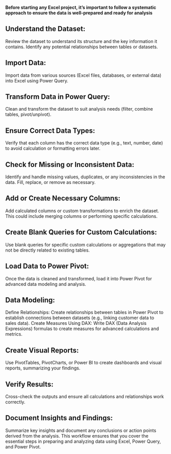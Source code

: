 
**Before starting any Excel project, it’s important to follow a systematic approach to ensure the data is well-prepared and ready for analysis**


## Understand the Dataset:

Review the dataset to understand its structure and the key information it contains.
Identify any potential relationships between tables or datasets.

## Import Data:

Import data from various sources (Excel files, databases, or external data) into Excel using Power Query.
 
## Transform Data in Power Query:

Clean and transform the dataset to suit analysis needs (filter, combine tables, pivot/unpivot).

## Ensure Correct Data Types:

Verify that each column has the correct data type (e.g., text, number, date) to avoid calculation or formatting errors later.

## Check for Missing or Inconsistent Data:

Identify and handle missing values, duplicates, or any inconsistencies in the data. Fill, replace, or remove as necessary.

## Add or Create Necessary Columns:

Add calculated columns or custom transformations to enrich the dataset. This could include merging columns or performing specific calculations.

## Create Blank Queries for Custom Calculations:

Use blank queries for specific custom calculations or aggregations that may not be directly related to existing tables.

## Load Data to Power Pivot:

Once the data is cleaned and transformed, load it into Power Pivot for advanced data modeling and analysis.

## Data Modeling:

Define Relationships: Create relationships between tables in Power Pivot to establish connections between datasets (e.g., linking customer data to sales data).
Create Measures Using DAX: Write DAX (Data Analysis Expressions) formulas to create measures for advanced calculations and metrics.

## Create Visual Reports:

Use PivotTables, PivotCharts, or Power BI to create dashboards and visual reports, summarizing your findings.

## Verify Results:

Cross-check the outputs and ensure all calculations and relationships work correctly.

## Document Insights and Findings:

Summarize key insights and document any conclusions or action points derived from the analysis.
This workflow ensures that you cover the essential steps in preparing and analyzing data using Excel, Power Query, and Power Pivot.
